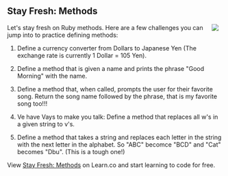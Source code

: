 

## Stay Fresh: Methods

<img src="https://encrypted-tbn0.gstatic.com/images?q=tbn:ANd9GcTNX1c5UX-hAZrPPR5STGx5KIN6bJ9SMBuPABVoodQ_J5L4VPgQ" align=right hspace="10">

Let's stay fresh on Ruby methods. Here are a few challenges you can jump into to practice defining methods:

1. Define a currency converter from Dollars to Japanese Yen (The exchange rate is currently 1 Dollar = 105 Yen).

2. Define a method that is given a name and prints the phrase "Good Morning" with the name.

3. Define a method that, when called, prompts the user for their favorite song. Return the song name followed by the phrase, that is my favorite song too!!!

4. Ve have Vays to make you talk: Define a method that replaces all w's in a given string to v's.

5. Define a method that takes a string and replaces each letter in the string with the next letter in the alphabet. So "ABC" becomce "BCD" and "Cat" becomes "Dbu". (This is a tough one!)

<p data-visibility='hidden'>View <a href='https://learn.co/lessons/hs-ruby-methods-stay-fresh' title='Stay Fresh: Methods'>Stay Fresh: Methods</a> on Learn.co and start learning to code for free.</p>
